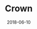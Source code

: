 ---
layout: post
title: Crown
image: /public/photos/crown.jpg
caption: 
date: 2018-06-10
tags: []
---